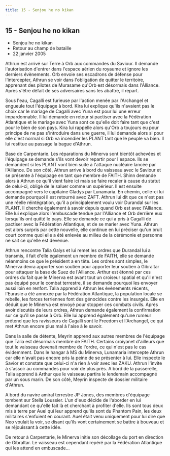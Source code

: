 ```yaml
---
title: 15 - Senjou he no kikan
---
```


15 - Senjou he no kikan
-----------------------

* Senjou he no kikan
* Retour au champ de bataille
* 22 janvier 2005




Athrun est arrivé sur Terre à Orb aux commandes du Saviour. Il demande l'autorisation d'entrer dans l'espace aérien du royaume et ignore les derniers évènements. Orb envoie ses escadrons de défense pour l'intercepter, Athrun se voir dans l'obligation de quitter le territoire, apprenant des pilotes de Murasame qu'Orb est désormais dans l'Alliance. Après s'être défait de ses adversaires sans les abattre, il repart.


Sous l'eau, Cagalli est furieuse par l'action menée par l'Archangel et engueule tout l'équipage à bord. Kira lui explique qu'ils n'avaient pas le choix car le mariage de Cagalli avec Yuna est pour lui une erreur impardonnable. Il lui demande en retour si pactiser avec la Fédération Atlantique et le mariage avec Yuna sont ce qu'elle doit faire tant que c'est pour le bien de son pays. Kira lui rappelle alors qu'Orb a toujours eu pour principe de ne pas s'introduire dans une guerre, il lui demande alors si pour elle c'est normal si Orb va incendier les PLANT tant que le peuple va bien. Il lui restitue au passage la bague d'Athrun.


Base de Carpentarie. Les réparations du Minerva sont bientôt achevées et l'équipage se demande s'ils vont devoir repartir pour l'espace. Ils se demandent si les PLANT vont bien suite à l'attaque nucléaire lancée par l'Alliance. De son côté, Athrun arrive à bord du vaisseau avec le Saviour et se présente à l'équipage en tant que membre de FAITH. Shinn demande alors à Athrun ce qu'il vient faire ici mais se faire recaler à cause du statut de celui-ci, obligé de le saluer comme un supérieur. Il est ensuite accompagné vers le capitaine Gladys par Lunamaria. En chemin, celle-ci lui demande pourquoi il est retourné avec ZAFT. Athrun lui dit que ce n'est pas une réelle réintégration, qu'il a principalement voulu voir Durandal sur les PLANT. Il cherche également à savoir depuis quand Orb est avec l'Alliance. Elle lui explique alors l'embuscade tendue par l'Alliance et Orb derrière eux lorsqu'ils ont quitté le pays. Elle se demande ce qui a pris à Cagalli de pactiser avec la Fédération Atlantique, et de se marier avec Yuna. Athrun est alors surpris par cette nouvelle, elle continue en lui préciser qu'un bruit court comme quoi elle a été enlevée au milieu de la cérémonie et personne ne sait ce qu'elle est devenue.


Athrun rencontre Talia Galys et lui remet les ordres que Durandal lui a transmis, il fait d'elle également un membre de FAITH, elle se demande néanmoins ce que le président a en tête. Les ordres sont simples, le Minerva devra apporter son soutien pour apporter leur soutien à Gibraltar pour attaquer la base de Suez de l'Alliance. Arthur est étonné par ces ordres du fait que le Minerva est avant tout un croiseur spatial et qu'il n'est pas équipé pour le combat terrestre, il se demande pourquoi les envoyer aussi loin en renfort. Talia apprend à Athrun les évènements récents, l'Eurasie a été annexée par la Fédération Atlantique, la population locale se rebelle, les forces terriennes font des génocides contre les insurgés. Elle en déduit que le Minerva est envoyé pour stopper ces combats civils. Après avoir discutés de leurs ordres, Athrun demande également la confirmation sur ce qu'il se passe à Orb. Elle lui apprend également qu'une rumeur prétend que les ravisseurs de Cagalli sont le Freedom et l'Archangel, ce qui met Athrun encore plus mal à l'aise à le savoir.


Dans la salle de détente, Meyrin apprend aux autres membres de l'équipage que Talia est désormais membre de FAITH. Certains croiyanet d'ailleurs que tout le vaisseau devenait membre de l'ordre, ce qui n'est pas le cas évidemment. Dans le hangar à MS du Minerva, Lunamaria intercepte Athrun car elle n'avait pas encore pris la peine de se présenter à lui. Elle inspecte le Savior et constate que celui-ci n'a rien à voir avec les ZAKU. Athrun l'invite à s'assoir au commandes pour voir de plus près. A bord de la passerelle, Talia apprend à Arthur que le vaisseau partira le lendemain accompagné par un sous marin. De son côté, Meyrin inspecte de dossier militaire d'Athrun.


A bord du navire amiral terrestre JP Jones, des membres d'équipage tombent sur Stella Loussier. L'un d'eux décide de l'aborder en lui demandant ce qu'elle fait là et cherchant à profiter d'elle. Ils sont tous deux mis à terre par Auel qui leur apprend qu'ils sont du Phantom Pain, les deux militaires s'enfuient en courant. Auel était venu uniquement pour lui dire que Neo voulait la voir, se disant qu'ils vont certainement se battre à bouveau et se réjouissant à cette idée.


De retour à Carpentarie, le Minerva initie son décollage du port en direction de Gibraltar. Le vaisseau est cependant repéré par la Fédération Atlantique qui les attend en embuscade...


